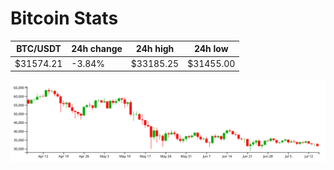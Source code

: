 # Bitcoin Stats

BTC/USDT|24h change|24h high|24h low|
|---|---|---|---|
|$31574.21|-3.84%|$33185.25|$31455.00|

<img src="./chart.svg">
